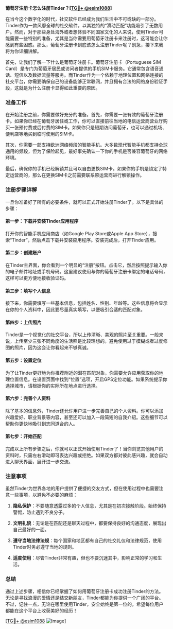 **葡萄牙注册卡怎么注册Tinder？[[TG💪+ @esim1088](https://t.me/s/esim1088)]**

在当今这个数字化的时代，社交软件已经成为我们生活中不可或缺的一部分。Tinder作为一款风靡全球的社交软件，以其独特的“滑动匹配”功能吸引了无数用户。然而，对于那些身处海外或者想体验不同国家文化的人来说，使用Tinder可能需要一些特别的准备，尤其是当你需要用葡萄牙注册卡来注册时，这可能会让你感到有些困惑。那么，葡萄牙注册卡到底该怎么注册Tinder呢？别急，接下来我将为你详细讲解。

首先，让我们了解一下什么是葡萄牙注册卡。葡萄牙注册卡（Portuguese SIM Card）是专门为葡萄牙居民或访问者提供的手机SIM卡服务。它通常包含语音通话、短信以及数据流量等服务。而Tinder作为一个依赖于地理位置和网络连接的社交平台，你需要确保自己的设备能够正常联网，并且拥有合法的网络身份验证手段，这就是为什么注册卡显得如此重要的原因。

### **准备工作**

在开始注册之前，你需要做好充分的准备。首先，你需要一张有效的葡萄牙注册卡。如果你已经在葡萄牙居住或工作，你可以直接前往当地的电信运营商营业厅购买一张预付费或后付费的SIM卡。如果你只是短期访问葡萄牙，也可以通过机场、便利店等地买到临时使用的SIM卡。

其次，你需要一部支持欧洲网络频段的智能手机。大多数现代智能手机都支持全球通用的频段，但为了保险起见，最好事先确认一下你的手机是否兼容葡萄牙的网络环境。

最后，确保你的手机已经解锁并且可以自由更换SIM卡。如果你的手机是锁定了特定运营商的，那么在更换SIM卡之前需要联系原运营商进行解锁操作。

### **注册步骤详解**

一旦你准备好了所有的必要条件，就可以正式开始注册Tinder了。以下是具体的步骤：

#### **第一步：下载并安装Tinder应用程序**
打开你的智能手机应用商店（如Google Play Store或Apple App Store），搜索“Tinder”，然后点击下载并安装应用程序。安装完成后，打开Tinder应用。

#### **第二步：创建账户**
在Tinder主界面，你会看到一个明显的“注册”按钮。点击它，然后按照提示输入你的电子邮件地址或手机号码。这里建议使用与你的葡萄牙注册卡绑定的电话号码，这样可以更方便地接收验证码。

#### **第三步：填写个人信息**
接下来，你需要填写一些基本信息，包括姓名、性别、年龄等。这些信息将会显示在你的个人资料中，因此要尽量真实填写，以便吸引合适的匹配对象。

#### **第四步：上传照片**
Tinder是一个视觉化的社交平台，所以上传清晰、美观的照片至关重要。一般来说，上传至少三张不同角度的生活照是比较理想的。避免使用过于模糊或者过度修图的照片，因为这会让你看起来不够真诚。

#### **第五步：设置定位**
为了让Tinder更好地为你推荐附近的潜在匹配对象，你需要允许应用获取你的地理位置信息。在设置页面中找到“位置”选项，开启GPS定位功能。如果系统提示你选择城市，请根据你的实际所在地点进行选择。

#### **第六步：完善个人资料**
除了基本的信息外，Tinder还允许用户进一步完善自己的个人资料。你可以添加兴趣爱好、职业背景等内容，甚至还可以加入一段简短的自我介绍。这些细节可以帮助你更快地吸引到志同道合的人。

#### **第七步：开始匹配**
完成以上所有步骤之后，你就可以正式开始使用Tinder了！当你浏览其他用户的资料时，只需左右滑动即可表达兴趣或拒绝。如果双方都对彼此感兴趣，就会自动进入聊天界面，展开进一步交流。

### **注意事项**

虽然Tinder为世界各地的用户提供了便捷的交友方式，但在使用过程中也需要注意一些事项，以避免不必要的麻烦：

1. **隐私保护**：不要随意透露过多的个人信息，尤其是在初次接触阶段。始终保持警惕，防止遇到不良分子。
   
2. **文明礼貌**：无论是在匹配还是聊天过程中，都要保持良好的沟通态度，展现出自己最好的一面。

3. **遵守当地法律法规**：每个国家和地区都有自己的社交礼仪和法律规范，使用Tinder时务必遵守当地的规则。

4. **适度使用**：尽管Tinder非常有趣，但也不要沉迷其中，影响正常的学习和生活。

### **总结**

通过上述步骤，相信你已经掌握了如何用葡萄牙注册卡成功注册Tinder的方法。无论是寻找浪漫的爱情还是结交新朋友，Tinder都能为你提供一个广阔的平台。不过，记住一点，无论在哪里使用Tinder，安全始终是第一位的。希望每位用户都能在这个平台上收获美好的经历！

[[TG💪+ @esim1088](https://t.me/s/esim1088) ![Image](https://i.postimg.cc/4NQfJmqS/Snipaste-2025-05-13-00-14-12.png)]